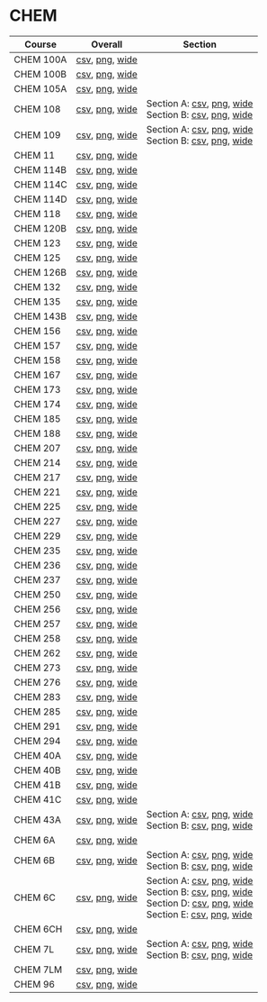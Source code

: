 # CHEM

| Course | Overall | Section |
| ------ | ------- | ------- |
| CHEM 100A | [csv](https://github.com/UCSD-Historical-Enrollment-Data/2025Spring/blob/main/overall/CHEM%20100A.csv), [png](https://raw.githubusercontent.com/UCSD-Historical-Enrollment-Data/2025Spring/main/plot_overall/CHEM%20100A.png), [wide](https://raw.githubusercontent.com/UCSD-Historical-Enrollment-Data/2025Spring/main/plot_overall_wide/CHEM%20100A.png) |  |
| CHEM 100B | [csv](https://github.com/UCSD-Historical-Enrollment-Data/2025Spring/blob/main/overall/CHEM%20100B.csv), [png](https://raw.githubusercontent.com/UCSD-Historical-Enrollment-Data/2025Spring/main/plot_overall/CHEM%20100B.png), [wide](https://raw.githubusercontent.com/UCSD-Historical-Enrollment-Data/2025Spring/main/plot_overall_wide/CHEM%20100B.png) |  |
| CHEM 105A | [csv](https://github.com/UCSD-Historical-Enrollment-Data/2025Spring/blob/main/overall/CHEM%20105A.csv), [png](https://raw.githubusercontent.com/UCSD-Historical-Enrollment-Data/2025Spring/main/plot_overall/CHEM%20105A.png), [wide](https://raw.githubusercontent.com/UCSD-Historical-Enrollment-Data/2025Spring/main/plot_overall_wide/CHEM%20105A.png) |  |
| CHEM 108 | [csv](https://github.com/UCSD-Historical-Enrollment-Data/2025Spring/blob/main/overall/CHEM%20108.csv), [png](https://raw.githubusercontent.com/UCSD-Historical-Enrollment-Data/2025Spring/main/plot_overall/CHEM%20108.png), [wide](https://raw.githubusercontent.com/UCSD-Historical-Enrollment-Data/2025Spring/main/plot_overall_wide/CHEM%20108.png) | Section A: [csv](https://github.com/UCSD-Historical-Enrollment-Data/2025Spring/blob/main/section/CHEM%20108_A.csv), [png](https://raw.githubusercontent.com/UCSD-Historical-Enrollment-Data/2025Spring/main/plot_section/CHEM%20108_A.png), [wide](https://raw.githubusercontent.com/UCSD-Historical-Enrollment-Data/2025Spring/main/plot_section_wide/CHEM%20108_A.png)<br>Section B: [csv](https://github.com/UCSD-Historical-Enrollment-Data/2025Spring/blob/main/section/CHEM%20108_B.csv), [png](https://raw.githubusercontent.com/UCSD-Historical-Enrollment-Data/2025Spring/main/plot_section/CHEM%20108_B.png), [wide](https://raw.githubusercontent.com/UCSD-Historical-Enrollment-Data/2025Spring/main/plot_section_wide/CHEM%20108_B.png) |
| CHEM 109 | [csv](https://github.com/UCSD-Historical-Enrollment-Data/2025Spring/blob/main/overall/CHEM%20109.csv), [png](https://raw.githubusercontent.com/UCSD-Historical-Enrollment-Data/2025Spring/main/plot_overall/CHEM%20109.png), [wide](https://raw.githubusercontent.com/UCSD-Historical-Enrollment-Data/2025Spring/main/plot_overall_wide/CHEM%20109.png) | Section A: [csv](https://github.com/UCSD-Historical-Enrollment-Data/2025Spring/blob/main/section/CHEM%20109_A.csv), [png](https://raw.githubusercontent.com/UCSD-Historical-Enrollment-Data/2025Spring/main/plot_section/CHEM%20109_A.png), [wide](https://raw.githubusercontent.com/UCSD-Historical-Enrollment-Data/2025Spring/main/plot_section_wide/CHEM%20109_A.png)<br>Section B: [csv](https://github.com/UCSD-Historical-Enrollment-Data/2025Spring/blob/main/section/CHEM%20109_B.csv), [png](https://raw.githubusercontent.com/UCSD-Historical-Enrollment-Data/2025Spring/main/plot_section/CHEM%20109_B.png), [wide](https://raw.githubusercontent.com/UCSD-Historical-Enrollment-Data/2025Spring/main/plot_section_wide/CHEM%20109_B.png) |
| CHEM 11 | [csv](https://github.com/UCSD-Historical-Enrollment-Data/2025Spring/blob/main/overall/CHEM%2011.csv), [png](https://raw.githubusercontent.com/UCSD-Historical-Enrollment-Data/2025Spring/main/plot_overall/CHEM%2011.png), [wide](https://raw.githubusercontent.com/UCSD-Historical-Enrollment-Data/2025Spring/main/plot_overall_wide/CHEM%2011.png) |  |
| CHEM 114B | [csv](https://github.com/UCSD-Historical-Enrollment-Data/2025Spring/blob/main/overall/CHEM%20114B.csv), [png](https://raw.githubusercontent.com/UCSD-Historical-Enrollment-Data/2025Spring/main/plot_overall/CHEM%20114B.png), [wide](https://raw.githubusercontent.com/UCSD-Historical-Enrollment-Data/2025Spring/main/plot_overall_wide/CHEM%20114B.png) |  |
| CHEM 114C | [csv](https://github.com/UCSD-Historical-Enrollment-Data/2025Spring/blob/main/overall/CHEM%20114C.csv), [png](https://raw.githubusercontent.com/UCSD-Historical-Enrollment-Data/2025Spring/main/plot_overall/CHEM%20114C.png), [wide](https://raw.githubusercontent.com/UCSD-Historical-Enrollment-Data/2025Spring/main/plot_overall_wide/CHEM%20114C.png) |  |
| CHEM 114D | [csv](https://github.com/UCSD-Historical-Enrollment-Data/2025Spring/blob/main/overall/CHEM%20114D.csv), [png](https://raw.githubusercontent.com/UCSD-Historical-Enrollment-Data/2025Spring/main/plot_overall/CHEM%20114D.png), [wide](https://raw.githubusercontent.com/UCSD-Historical-Enrollment-Data/2025Spring/main/plot_overall_wide/CHEM%20114D.png) |  |
| CHEM 118 | [csv](https://github.com/UCSD-Historical-Enrollment-Data/2025Spring/blob/main/overall/CHEM%20118.csv), [png](https://raw.githubusercontent.com/UCSD-Historical-Enrollment-Data/2025Spring/main/plot_overall/CHEM%20118.png), [wide](https://raw.githubusercontent.com/UCSD-Historical-Enrollment-Data/2025Spring/main/plot_overall_wide/CHEM%20118.png) |  |
| CHEM 120B | [csv](https://github.com/UCSD-Historical-Enrollment-Data/2025Spring/blob/main/overall/CHEM%20120B.csv), [png](https://raw.githubusercontent.com/UCSD-Historical-Enrollment-Data/2025Spring/main/plot_overall/CHEM%20120B.png), [wide](https://raw.githubusercontent.com/UCSD-Historical-Enrollment-Data/2025Spring/main/plot_overall_wide/CHEM%20120B.png) |  |
| CHEM 123 | [csv](https://github.com/UCSD-Historical-Enrollment-Data/2025Spring/blob/main/overall/CHEM%20123.csv), [png](https://raw.githubusercontent.com/UCSD-Historical-Enrollment-Data/2025Spring/main/plot_overall/CHEM%20123.png), [wide](https://raw.githubusercontent.com/UCSD-Historical-Enrollment-Data/2025Spring/main/plot_overall_wide/CHEM%20123.png) |  |
| CHEM 125 | [csv](https://github.com/UCSD-Historical-Enrollment-Data/2025Spring/blob/main/overall/CHEM%20125.csv), [png](https://raw.githubusercontent.com/UCSD-Historical-Enrollment-Data/2025Spring/main/plot_overall/CHEM%20125.png), [wide](https://raw.githubusercontent.com/UCSD-Historical-Enrollment-Data/2025Spring/main/plot_overall_wide/CHEM%20125.png) |  |
| CHEM 126B | [csv](https://github.com/UCSD-Historical-Enrollment-Data/2025Spring/blob/main/overall/CHEM%20126B.csv), [png](https://raw.githubusercontent.com/UCSD-Historical-Enrollment-Data/2025Spring/main/plot_overall/CHEM%20126B.png), [wide](https://raw.githubusercontent.com/UCSD-Historical-Enrollment-Data/2025Spring/main/plot_overall_wide/CHEM%20126B.png) |  |
| CHEM 132 | [csv](https://github.com/UCSD-Historical-Enrollment-Data/2025Spring/blob/main/overall/CHEM%20132.csv), [png](https://raw.githubusercontent.com/UCSD-Historical-Enrollment-Data/2025Spring/main/plot_overall/CHEM%20132.png), [wide](https://raw.githubusercontent.com/UCSD-Historical-Enrollment-Data/2025Spring/main/plot_overall_wide/CHEM%20132.png) |  |
| CHEM 135 | [csv](https://github.com/UCSD-Historical-Enrollment-Data/2025Spring/blob/main/overall/CHEM%20135.csv), [png](https://raw.githubusercontent.com/UCSD-Historical-Enrollment-Data/2025Spring/main/plot_overall/CHEM%20135.png), [wide](https://raw.githubusercontent.com/UCSD-Historical-Enrollment-Data/2025Spring/main/plot_overall_wide/CHEM%20135.png) |  |
| CHEM 143B | [csv](https://github.com/UCSD-Historical-Enrollment-Data/2025Spring/blob/main/overall/CHEM%20143B.csv), [png](https://raw.githubusercontent.com/UCSD-Historical-Enrollment-Data/2025Spring/main/plot_overall/CHEM%20143B.png), [wide](https://raw.githubusercontent.com/UCSD-Historical-Enrollment-Data/2025Spring/main/plot_overall_wide/CHEM%20143B.png) |  |
| CHEM 156 | [csv](https://github.com/UCSD-Historical-Enrollment-Data/2025Spring/blob/main/overall/CHEM%20156.csv), [png](https://raw.githubusercontent.com/UCSD-Historical-Enrollment-Data/2025Spring/main/plot_overall/CHEM%20156.png), [wide](https://raw.githubusercontent.com/UCSD-Historical-Enrollment-Data/2025Spring/main/plot_overall_wide/CHEM%20156.png) |  |
| CHEM 157 | [csv](https://github.com/UCSD-Historical-Enrollment-Data/2025Spring/blob/main/overall/CHEM%20157.csv), [png](https://raw.githubusercontent.com/UCSD-Historical-Enrollment-Data/2025Spring/main/plot_overall/CHEM%20157.png), [wide](https://raw.githubusercontent.com/UCSD-Historical-Enrollment-Data/2025Spring/main/plot_overall_wide/CHEM%20157.png) |  |
| CHEM 158 | [csv](https://github.com/UCSD-Historical-Enrollment-Data/2025Spring/blob/main/overall/CHEM%20158.csv), [png](https://raw.githubusercontent.com/UCSD-Historical-Enrollment-Data/2025Spring/main/plot_overall/CHEM%20158.png), [wide](https://raw.githubusercontent.com/UCSD-Historical-Enrollment-Data/2025Spring/main/plot_overall_wide/CHEM%20158.png) |  |
| CHEM 167 | [csv](https://github.com/UCSD-Historical-Enrollment-Data/2025Spring/blob/main/overall/CHEM%20167.csv), [png](https://raw.githubusercontent.com/UCSD-Historical-Enrollment-Data/2025Spring/main/plot_overall/CHEM%20167.png), [wide](https://raw.githubusercontent.com/UCSD-Historical-Enrollment-Data/2025Spring/main/plot_overall_wide/CHEM%20167.png) |  |
| CHEM 173 | [csv](https://github.com/UCSD-Historical-Enrollment-Data/2025Spring/blob/main/overall/CHEM%20173.csv), [png](https://raw.githubusercontent.com/UCSD-Historical-Enrollment-Data/2025Spring/main/plot_overall/CHEM%20173.png), [wide](https://raw.githubusercontent.com/UCSD-Historical-Enrollment-Data/2025Spring/main/plot_overall_wide/CHEM%20173.png) |  |
| CHEM 174 | [csv](https://github.com/UCSD-Historical-Enrollment-Data/2025Spring/blob/main/overall/CHEM%20174.csv), [png](https://raw.githubusercontent.com/UCSD-Historical-Enrollment-Data/2025Spring/main/plot_overall/CHEM%20174.png), [wide](https://raw.githubusercontent.com/UCSD-Historical-Enrollment-Data/2025Spring/main/plot_overall_wide/CHEM%20174.png) |  |
| CHEM 185 | [csv](https://github.com/UCSD-Historical-Enrollment-Data/2025Spring/blob/main/overall/CHEM%20185.csv), [png](https://raw.githubusercontent.com/UCSD-Historical-Enrollment-Data/2025Spring/main/plot_overall/CHEM%20185.png), [wide](https://raw.githubusercontent.com/UCSD-Historical-Enrollment-Data/2025Spring/main/plot_overall_wide/CHEM%20185.png) |  |
| CHEM 188 | [csv](https://github.com/UCSD-Historical-Enrollment-Data/2025Spring/blob/main/overall/CHEM%20188.csv), [png](https://raw.githubusercontent.com/UCSD-Historical-Enrollment-Data/2025Spring/main/plot_overall/CHEM%20188.png), [wide](https://raw.githubusercontent.com/UCSD-Historical-Enrollment-Data/2025Spring/main/plot_overall_wide/CHEM%20188.png) |  |
| CHEM 207 | [csv](https://github.com/UCSD-Historical-Enrollment-Data/2025Spring/blob/main/overall/CHEM%20207.csv), [png](https://raw.githubusercontent.com/UCSD-Historical-Enrollment-Data/2025Spring/main/plot_overall/CHEM%20207.png), [wide](https://raw.githubusercontent.com/UCSD-Historical-Enrollment-Data/2025Spring/main/plot_overall_wide/CHEM%20207.png) |  |
| CHEM 214 | [csv](https://github.com/UCSD-Historical-Enrollment-Data/2025Spring/blob/main/overall/CHEM%20214.csv), [png](https://raw.githubusercontent.com/UCSD-Historical-Enrollment-Data/2025Spring/main/plot_overall/CHEM%20214.png), [wide](https://raw.githubusercontent.com/UCSD-Historical-Enrollment-Data/2025Spring/main/plot_overall_wide/CHEM%20214.png) |  |
| CHEM 217 | [csv](https://github.com/UCSD-Historical-Enrollment-Data/2025Spring/blob/main/overall/CHEM%20217.csv), [png](https://raw.githubusercontent.com/UCSD-Historical-Enrollment-Data/2025Spring/main/plot_overall/CHEM%20217.png), [wide](https://raw.githubusercontent.com/UCSD-Historical-Enrollment-Data/2025Spring/main/plot_overall_wide/CHEM%20217.png) |  |
| CHEM 221 | [csv](https://github.com/UCSD-Historical-Enrollment-Data/2025Spring/blob/main/overall/CHEM%20221.csv), [png](https://raw.githubusercontent.com/UCSD-Historical-Enrollment-Data/2025Spring/main/plot_overall/CHEM%20221.png), [wide](https://raw.githubusercontent.com/UCSD-Historical-Enrollment-Data/2025Spring/main/plot_overall_wide/CHEM%20221.png) |  |
| CHEM 225 | [csv](https://github.com/UCSD-Historical-Enrollment-Data/2025Spring/blob/main/overall/CHEM%20225.csv), [png](https://raw.githubusercontent.com/UCSD-Historical-Enrollment-Data/2025Spring/main/plot_overall/CHEM%20225.png), [wide](https://raw.githubusercontent.com/UCSD-Historical-Enrollment-Data/2025Spring/main/plot_overall_wide/CHEM%20225.png) |  |
| CHEM 227 | [csv](https://github.com/UCSD-Historical-Enrollment-Data/2025Spring/blob/main/overall/CHEM%20227.csv), [png](https://raw.githubusercontent.com/UCSD-Historical-Enrollment-Data/2025Spring/main/plot_overall/CHEM%20227.png), [wide](https://raw.githubusercontent.com/UCSD-Historical-Enrollment-Data/2025Spring/main/plot_overall_wide/CHEM%20227.png) |  |
| CHEM 229 | [csv](https://github.com/UCSD-Historical-Enrollment-Data/2025Spring/blob/main/overall/CHEM%20229.csv), [png](https://raw.githubusercontent.com/UCSD-Historical-Enrollment-Data/2025Spring/main/plot_overall/CHEM%20229.png), [wide](https://raw.githubusercontent.com/UCSD-Historical-Enrollment-Data/2025Spring/main/plot_overall_wide/CHEM%20229.png) |  |
| CHEM 235 | [csv](https://github.com/UCSD-Historical-Enrollment-Data/2025Spring/blob/main/overall/CHEM%20235.csv), [png](https://raw.githubusercontent.com/UCSD-Historical-Enrollment-Data/2025Spring/main/plot_overall/CHEM%20235.png), [wide](https://raw.githubusercontent.com/UCSD-Historical-Enrollment-Data/2025Spring/main/plot_overall_wide/CHEM%20235.png) |  |
| CHEM 236 | [csv](https://github.com/UCSD-Historical-Enrollment-Data/2025Spring/blob/main/overall/CHEM%20236.csv), [png](https://raw.githubusercontent.com/UCSD-Historical-Enrollment-Data/2025Spring/main/plot_overall/CHEM%20236.png), [wide](https://raw.githubusercontent.com/UCSD-Historical-Enrollment-Data/2025Spring/main/plot_overall_wide/CHEM%20236.png) |  |
| CHEM 237 | [csv](https://github.com/UCSD-Historical-Enrollment-Data/2025Spring/blob/main/overall/CHEM%20237.csv), [png](https://raw.githubusercontent.com/UCSD-Historical-Enrollment-Data/2025Spring/main/plot_overall/CHEM%20237.png), [wide](https://raw.githubusercontent.com/UCSD-Historical-Enrollment-Data/2025Spring/main/plot_overall_wide/CHEM%20237.png) |  |
| CHEM 250 | [csv](https://github.com/UCSD-Historical-Enrollment-Data/2025Spring/blob/main/overall/CHEM%20250.csv), [png](https://raw.githubusercontent.com/UCSD-Historical-Enrollment-Data/2025Spring/main/plot_overall/CHEM%20250.png), [wide](https://raw.githubusercontent.com/UCSD-Historical-Enrollment-Data/2025Spring/main/plot_overall_wide/CHEM%20250.png) |  |
| CHEM 256 | [csv](https://github.com/UCSD-Historical-Enrollment-Data/2025Spring/blob/main/overall/CHEM%20256.csv), [png](https://raw.githubusercontent.com/UCSD-Historical-Enrollment-Data/2025Spring/main/plot_overall/CHEM%20256.png), [wide](https://raw.githubusercontent.com/UCSD-Historical-Enrollment-Data/2025Spring/main/plot_overall_wide/CHEM%20256.png) |  |
| CHEM 257 | [csv](https://github.com/UCSD-Historical-Enrollment-Data/2025Spring/blob/main/overall/CHEM%20257.csv), [png](https://raw.githubusercontent.com/UCSD-Historical-Enrollment-Data/2025Spring/main/plot_overall/CHEM%20257.png), [wide](https://raw.githubusercontent.com/UCSD-Historical-Enrollment-Data/2025Spring/main/plot_overall_wide/CHEM%20257.png) |  |
| CHEM 258 | [csv](https://github.com/UCSD-Historical-Enrollment-Data/2025Spring/blob/main/overall/CHEM%20258.csv), [png](https://raw.githubusercontent.com/UCSD-Historical-Enrollment-Data/2025Spring/main/plot_overall/CHEM%20258.png), [wide](https://raw.githubusercontent.com/UCSD-Historical-Enrollment-Data/2025Spring/main/plot_overall_wide/CHEM%20258.png) |  |
| CHEM 262 | [csv](https://github.com/UCSD-Historical-Enrollment-Data/2025Spring/blob/main/overall/CHEM%20262.csv), [png](https://raw.githubusercontent.com/UCSD-Historical-Enrollment-Data/2025Spring/main/plot_overall/CHEM%20262.png), [wide](https://raw.githubusercontent.com/UCSD-Historical-Enrollment-Data/2025Spring/main/plot_overall_wide/CHEM%20262.png) |  |
| CHEM 273 | [csv](https://github.com/UCSD-Historical-Enrollment-Data/2025Spring/blob/main/overall/CHEM%20273.csv), [png](https://raw.githubusercontent.com/UCSD-Historical-Enrollment-Data/2025Spring/main/plot_overall/CHEM%20273.png), [wide](https://raw.githubusercontent.com/UCSD-Historical-Enrollment-Data/2025Spring/main/plot_overall_wide/CHEM%20273.png) |  |
| CHEM 276 | [csv](https://github.com/UCSD-Historical-Enrollment-Data/2025Spring/blob/main/overall/CHEM%20276.csv), [png](https://raw.githubusercontent.com/UCSD-Historical-Enrollment-Data/2025Spring/main/plot_overall/CHEM%20276.png), [wide](https://raw.githubusercontent.com/UCSD-Historical-Enrollment-Data/2025Spring/main/plot_overall_wide/CHEM%20276.png) |  |
| CHEM 283 | [csv](https://github.com/UCSD-Historical-Enrollment-Data/2025Spring/blob/main/overall/CHEM%20283.csv), [png](https://raw.githubusercontent.com/UCSD-Historical-Enrollment-Data/2025Spring/main/plot_overall/CHEM%20283.png), [wide](https://raw.githubusercontent.com/UCSD-Historical-Enrollment-Data/2025Spring/main/plot_overall_wide/CHEM%20283.png) |  |
| CHEM 285 | [csv](https://github.com/UCSD-Historical-Enrollment-Data/2025Spring/blob/main/overall/CHEM%20285.csv), [png](https://raw.githubusercontent.com/UCSD-Historical-Enrollment-Data/2025Spring/main/plot_overall/CHEM%20285.png), [wide](https://raw.githubusercontent.com/UCSD-Historical-Enrollment-Data/2025Spring/main/plot_overall_wide/CHEM%20285.png) |  |
| CHEM 291 | [csv](https://github.com/UCSD-Historical-Enrollment-Data/2025Spring/blob/main/overall/CHEM%20291.csv), [png](https://raw.githubusercontent.com/UCSD-Historical-Enrollment-Data/2025Spring/main/plot_overall/CHEM%20291.png), [wide](https://raw.githubusercontent.com/UCSD-Historical-Enrollment-Data/2025Spring/main/plot_overall_wide/CHEM%20291.png) |  |
| CHEM 294 | [csv](https://github.com/UCSD-Historical-Enrollment-Data/2025Spring/blob/main/overall/CHEM%20294.csv), [png](https://raw.githubusercontent.com/UCSD-Historical-Enrollment-Data/2025Spring/main/plot_overall/CHEM%20294.png), [wide](https://raw.githubusercontent.com/UCSD-Historical-Enrollment-Data/2025Spring/main/plot_overall_wide/CHEM%20294.png) |  |
| CHEM 40A | [csv](https://github.com/UCSD-Historical-Enrollment-Data/2025Spring/blob/main/overall/CHEM%2040A.csv), [png](https://raw.githubusercontent.com/UCSD-Historical-Enrollment-Data/2025Spring/main/plot_overall/CHEM%2040A.png), [wide](https://raw.githubusercontent.com/UCSD-Historical-Enrollment-Data/2025Spring/main/plot_overall_wide/CHEM%2040A.png) |  |
| CHEM 40B | [csv](https://github.com/UCSD-Historical-Enrollment-Data/2025Spring/blob/main/overall/CHEM%2040B.csv), [png](https://raw.githubusercontent.com/UCSD-Historical-Enrollment-Data/2025Spring/main/plot_overall/CHEM%2040B.png), [wide](https://raw.githubusercontent.com/UCSD-Historical-Enrollment-Data/2025Spring/main/plot_overall_wide/CHEM%2040B.png) |  |
| CHEM 41B | [csv](https://github.com/UCSD-Historical-Enrollment-Data/2025Spring/blob/main/overall/CHEM%2041B.csv), [png](https://raw.githubusercontent.com/UCSD-Historical-Enrollment-Data/2025Spring/main/plot_overall/CHEM%2041B.png), [wide](https://raw.githubusercontent.com/UCSD-Historical-Enrollment-Data/2025Spring/main/plot_overall_wide/CHEM%2041B.png) |  |
| CHEM 41C | [csv](https://github.com/UCSD-Historical-Enrollment-Data/2025Spring/blob/main/overall/CHEM%2041C.csv), [png](https://raw.githubusercontent.com/UCSD-Historical-Enrollment-Data/2025Spring/main/plot_overall/CHEM%2041C.png), [wide](https://raw.githubusercontent.com/UCSD-Historical-Enrollment-Data/2025Spring/main/plot_overall_wide/CHEM%2041C.png) |  |
| CHEM 43A | [csv](https://github.com/UCSD-Historical-Enrollment-Data/2025Spring/blob/main/overall/CHEM%2043A.csv), [png](https://raw.githubusercontent.com/UCSD-Historical-Enrollment-Data/2025Spring/main/plot_overall/CHEM%2043A.png), [wide](https://raw.githubusercontent.com/UCSD-Historical-Enrollment-Data/2025Spring/main/plot_overall_wide/CHEM%2043A.png) | Section A: [csv](https://github.com/UCSD-Historical-Enrollment-Data/2025Spring/blob/main/section/CHEM%2043A_A.csv), [png](https://raw.githubusercontent.com/UCSD-Historical-Enrollment-Data/2025Spring/main/plot_section/CHEM%2043A_A.png), [wide](https://raw.githubusercontent.com/UCSD-Historical-Enrollment-Data/2025Spring/main/plot_section_wide/CHEM%2043A_A.png)<br>Section B: [csv](https://github.com/UCSD-Historical-Enrollment-Data/2025Spring/blob/main/section/CHEM%2043A_B.csv), [png](https://raw.githubusercontent.com/UCSD-Historical-Enrollment-Data/2025Spring/main/plot_section/CHEM%2043A_B.png), [wide](https://raw.githubusercontent.com/UCSD-Historical-Enrollment-Data/2025Spring/main/plot_section_wide/CHEM%2043A_B.png) |
| CHEM 6A | [csv](https://github.com/UCSD-Historical-Enrollment-Data/2025Spring/blob/main/overall/CHEM%206A.csv), [png](https://raw.githubusercontent.com/UCSD-Historical-Enrollment-Data/2025Spring/main/plot_overall/CHEM%206A.png), [wide](https://raw.githubusercontent.com/UCSD-Historical-Enrollment-Data/2025Spring/main/plot_overall_wide/CHEM%206A.png) |  |
| CHEM 6B | [csv](https://github.com/UCSD-Historical-Enrollment-Data/2025Spring/blob/main/overall/CHEM%206B.csv), [png](https://raw.githubusercontent.com/UCSD-Historical-Enrollment-Data/2025Spring/main/plot_overall/CHEM%206B.png), [wide](https://raw.githubusercontent.com/UCSD-Historical-Enrollment-Data/2025Spring/main/plot_overall_wide/CHEM%206B.png) | Section A: [csv](https://github.com/UCSD-Historical-Enrollment-Data/2025Spring/blob/main/section/CHEM%206B_A.csv), [png](https://raw.githubusercontent.com/UCSD-Historical-Enrollment-Data/2025Spring/main/plot_section/CHEM%206B_A.png), [wide](https://raw.githubusercontent.com/UCSD-Historical-Enrollment-Data/2025Spring/main/plot_section_wide/CHEM%206B_A.png)<br>Section B: [csv](https://github.com/UCSD-Historical-Enrollment-Data/2025Spring/blob/main/section/CHEM%206B_B.csv), [png](https://raw.githubusercontent.com/UCSD-Historical-Enrollment-Data/2025Spring/main/plot_section/CHEM%206B_B.png), [wide](https://raw.githubusercontent.com/UCSD-Historical-Enrollment-Data/2025Spring/main/plot_section_wide/CHEM%206B_B.png) |
| CHEM 6C | [csv](https://github.com/UCSD-Historical-Enrollment-Data/2025Spring/blob/main/overall/CHEM%206C.csv), [png](https://raw.githubusercontent.com/UCSD-Historical-Enrollment-Data/2025Spring/main/plot_overall/CHEM%206C.png), [wide](https://raw.githubusercontent.com/UCSD-Historical-Enrollment-Data/2025Spring/main/plot_overall_wide/CHEM%206C.png) | Section A: [csv](https://github.com/UCSD-Historical-Enrollment-Data/2025Spring/blob/main/section/CHEM%206C_A.csv), [png](https://raw.githubusercontent.com/UCSD-Historical-Enrollment-Data/2025Spring/main/plot_section/CHEM%206C_A.png), [wide](https://raw.githubusercontent.com/UCSD-Historical-Enrollment-Data/2025Spring/main/plot_section_wide/CHEM%206C_A.png)<br>Section B: [csv](https://github.com/UCSD-Historical-Enrollment-Data/2025Spring/blob/main/section/CHEM%206C_B.csv), [png](https://raw.githubusercontent.com/UCSD-Historical-Enrollment-Data/2025Spring/main/plot_section/CHEM%206C_B.png), [wide](https://raw.githubusercontent.com/UCSD-Historical-Enrollment-Data/2025Spring/main/plot_section_wide/CHEM%206C_B.png)<br>Section D: [csv](https://github.com/UCSD-Historical-Enrollment-Data/2025Spring/blob/main/section/CHEM%206C_D.csv), [png](https://raw.githubusercontent.com/UCSD-Historical-Enrollment-Data/2025Spring/main/plot_section/CHEM%206C_D.png), [wide](https://raw.githubusercontent.com/UCSD-Historical-Enrollment-Data/2025Spring/main/plot_section_wide/CHEM%206C_D.png)<br>Section E: [csv](https://github.com/UCSD-Historical-Enrollment-Data/2025Spring/blob/main/section/CHEM%206C_E.csv), [png](https://raw.githubusercontent.com/UCSD-Historical-Enrollment-Data/2025Spring/main/plot_section/CHEM%206C_E.png), [wide](https://raw.githubusercontent.com/UCSD-Historical-Enrollment-Data/2025Spring/main/plot_section_wide/CHEM%206C_E.png) |
| CHEM 6CH | [csv](https://github.com/UCSD-Historical-Enrollment-Data/2025Spring/blob/main/overall/CHEM%206CH.csv), [png](https://raw.githubusercontent.com/UCSD-Historical-Enrollment-Data/2025Spring/main/plot_overall/CHEM%206CH.png), [wide](https://raw.githubusercontent.com/UCSD-Historical-Enrollment-Data/2025Spring/main/plot_overall_wide/CHEM%206CH.png) |  |
| CHEM 7L | [csv](https://github.com/UCSD-Historical-Enrollment-Data/2025Spring/blob/main/overall/CHEM%207L.csv), [png](https://raw.githubusercontent.com/UCSD-Historical-Enrollment-Data/2025Spring/main/plot_overall/CHEM%207L.png), [wide](https://raw.githubusercontent.com/UCSD-Historical-Enrollment-Data/2025Spring/main/plot_overall_wide/CHEM%207L.png) | Section A: [csv](https://github.com/UCSD-Historical-Enrollment-Data/2025Spring/blob/main/section/CHEM%207L_A.csv), [png](https://raw.githubusercontent.com/UCSD-Historical-Enrollment-Data/2025Spring/main/plot_section/CHEM%207L_A.png), [wide](https://raw.githubusercontent.com/UCSD-Historical-Enrollment-Data/2025Spring/main/plot_section_wide/CHEM%207L_A.png)<br>Section B: [csv](https://github.com/UCSD-Historical-Enrollment-Data/2025Spring/blob/main/section/CHEM%207L_B.csv), [png](https://raw.githubusercontent.com/UCSD-Historical-Enrollment-Data/2025Spring/main/plot_section/CHEM%207L_B.png), [wide](https://raw.githubusercontent.com/UCSD-Historical-Enrollment-Data/2025Spring/main/plot_section_wide/CHEM%207L_B.png) |
| CHEM 7LM | [csv](https://github.com/UCSD-Historical-Enrollment-Data/2025Spring/blob/main/overall/CHEM%207LM.csv), [png](https://raw.githubusercontent.com/UCSD-Historical-Enrollment-Data/2025Spring/main/plot_overall/CHEM%207LM.png), [wide](https://raw.githubusercontent.com/UCSD-Historical-Enrollment-Data/2025Spring/main/plot_overall_wide/CHEM%207LM.png) |  |
| CHEM 96 | [csv](https://github.com/UCSD-Historical-Enrollment-Data/2025Spring/blob/main/overall/CHEM%2096.csv), [png](https://raw.githubusercontent.com/UCSD-Historical-Enrollment-Data/2025Spring/main/plot_overall/CHEM%2096.png), [wide](https://raw.githubusercontent.com/UCSD-Historical-Enrollment-Data/2025Spring/main/plot_overall_wide/CHEM%2096.png) |  |
